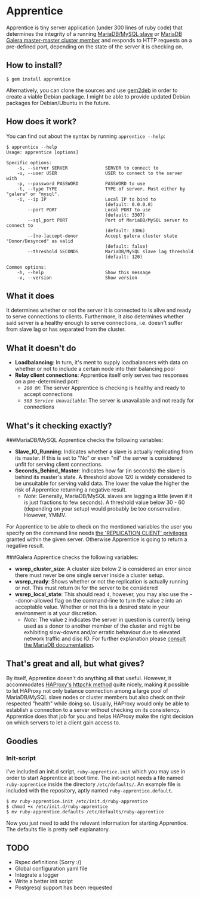 # Apprentice

Apprentice is tiny server application (under 300 lines of ruby code) that determines the integrity of a running [MariaDB/MySQL slave](https://mariadb.com/kb/en/replication-overview/) or [MariaDB Galera master-master cluster member](https://mariadb.com/kb/en/what-is-mariadb-galera-cluster/) and responds to HTTP requests on a pre-defined port, depending on the state of the server it is checking on.

## How to install?

    $ gem install apprentice
    
Alternatively, you can clone the sources and use [gem2deb](https://github.com/ln/gem2deb) in order to create a viable Debian package. I might be able to provide updated Debian packages for Debian/Ubuntu in the future.

## How does it work?

You can find out about the syntax by running `apprentice --help`:

    $ apprentice --help
    Usage: apprentice [options]

    Specific options:
        -s, --server SERVER              SERVER to connect to
        -u, --user USER                  USER to connect to the server with
        -p, --password PASSWORD          PASSWORD to use
        -t, --type TYPE                  TYPE of server. Must either by "galera" or "mysql".
        -i, --ip IP                      Local IP to bind to
                                         (default: 0.0.0.0)
            --port PORT                  Local PORT to use
                                         (default: 3307)
            --sql_port PORT              Port of MariaDB/MySQL server to connect to
                                         (default: 3306)
            --[no-]accept-donor          Accept galera cluster state "Donor/Desynced" as valid
                                         (default: false)
            --threshold SECONDS          MariaDB/MySQL slave lag threshold
                                         (default: 120)

    Common options:
        -h, --help                       Show this message
        -v, --version                    Show version


## What it does

It determines whether or not the server it is connected to is alive and ready to serve connections to clients. Furthermore, it also determines whether said server is a healthy enough to serve connections, i.e. doesn't suffer from slave lag or has separated from the cluster.

## What it doesn't do

* **Loadbalancing**: In turn, it's ment to supply loadbalancers with data on whether or not to include a certain node into their balancing pool
* **Relay client connections**: Apprentice itself only serves two responses on a pre-determined port:
    * *`200 OK`*: The server Apprentice is checking is healthy and ready to accept connections
    * *`503 Service Unavailable`*: The server is unavailable and not ready for connections

## What's it checking exactly?
###MariaDB/MySQL
Apprentice checks the following variables:

* **Slave_IO_Running**: Indicates whether a slave is actually replicating from its master. If this is set to "No" or even "nil" the server is considered unfit for serving client connections.
* **Seconds_Behind_Master**: Indicates how far (in seconds) the slave is behind its master's state. A threshold above 120 is widely considered to be unsuitable for serving valid data. The lower the value the higher the risk of Apprentice returning a negative result.
    * *Note*: Generally, MariaDB/MySQL slaves are lagging a little (even if it is just fractions to few seconds). A threshold value below 30 - 60 (depending on your setup) would probably be too conservative. However, YMMV.

For Apprentice to be able to check on the mentioned variables the user you specify on the command line needs [the 'REPLICATION CLIENT' privileges](http://dev.mysql.com/doc/refman/5.0/en/privileges-provided.html#priv_replication-client) granted within the given server. Otherwise Apprentice is going to return a negative result.

###Galera
Apprentice checks the following variables:

* **wsrep_cluster_size**: A cluster size below 2 is considered an error since there must never be one single server inside a cluster setup.
* **wsrep_ready**: Shows whether or not the replication is actually running or not. This must return `ON` for the server to be considered
* **wsrep_local_state**: This should read `4`, however, you may also use the --donor-allowed flag on the command-line to turn the value `2` into an acceptable value. Whether or not this is a desired state in your environment is at your discretion.
    * *Note*: The value `2` indicates the server in question is currently being used as a donor to another member of the cluster and might be exhibiting slow-downs and/or erratic behaviour due to elevated network traffic and disc IO. For further explanation please [consult the MariaDB documentation](https://mariadb.com/kb/en/what-is-mariadb-galera-cluster/).

## That's great and all, but what gives?
By itself, Apprentice doesn't do anything all that useful. However, it accommodates [HAProxy's httpchk method](http://cbonte.github.io/haproxy-dconv/configuration-1.4.html#option%20httpchk) quite nicely, making it possible to let HAProxy not only balance connection among a large pool of MariaDB/MySQL slave nodes or cluster members but also check on their respected "health" while doing so.
Usually, HAProxy would only be able to establish a connection to a server without checking on its consistency. Apprentice does that job for you and helps HAProxy make the right decision on which servers to let a client gain access to.

## Goodies

### Init-script
I've included an init.d script, `ruby-apprentice.init` which you may use in order to start Apprentice at boot time. The init-script needs a file named `ruby-apprentice` inside the directory `/etc/defaults/`. An example file is included with the repository, aptly named `ruby-apprentice.default`.

    $ mv ruby-apprentice.init /etc/init.d/ruby-apprentice
    $ chmod +x /etc/init.d/ruby-apprentice
    $ mv ruby-apprentice.defaults /etc/defaults/ruby-apprentice

Now you just need to add the relevant information for starting Apprentice. The defaults file is pretty self explanatory.

## TODO

* Rspec definitions (Sorry :/)
* Global configuration yaml file
* Integrate a logger
* Write a better init script
* Postgresql support has been requested